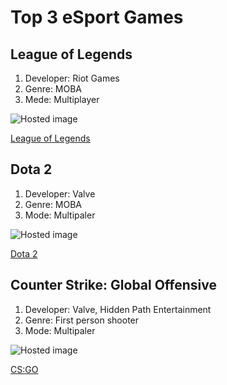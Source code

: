 # Top 3 eSport Games

## League of Legends
1. Developer: Riot Games
2. Genre: MOBA
3. Mede: Multiplayer

![Hosted image](https://upload.wikimedia.org/wikipedia/en/thumb/b/b5/League_of_Legends_logo_2019.png/220px-League_of_Legends_logo_2019.png "League of Legends")

[League of Legends](https://na.leagueoflegends.com/en-us/ "League of Legends")



## Dota 2
1. Developer: Valve 
2. Genre: MOBA
3. Mode: Multipaler

![Hosted image](https://upload.wikimedia.org/wikipedia/en/thumb/0/0b/Dota_2_%28Steam_2019%29.jpg/220px-Dota_2_%28Steam_2019%29.jpg "Dota 2")

[Dota 2](http://blog.dota2.com/?l=english "Dota 2")



## Counter Strike: Global Offensive
1. Developer: Valve, Hidden Path Entertainment
2. Genre: First person shooter
3. Mode: Multipaler

![Hosted image](https://upload.wikimedia.org/wikipedia/en/thumb/1/1b/CS-GO_Logo.svg/220px-CS-GO_Logo.svg.png "CS:GO")

[CS:GO](http://https://blog.counter-strike.net/ "CS:GO")
